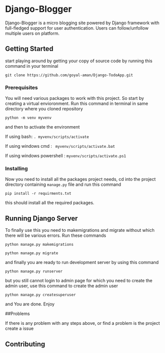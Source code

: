 # Django-Blogger

Django-Blogger is a micro blogging site powered by Django framework with full-fledged support for user
authentication. Users can follow/unfollow multiple users on platform. 

## Getting Started

start playing around by getting your copy of source code by running this command in your terminal

```
git clone https://github.com/goyal-aman/Django-TodoApp.git
```

### Prerequisites

You will need various packages to work with this project. So start by creating a virtual envioronment. Run this command in terminal in same directory where you cloned repository
```
python -m venv myvenv
```

and then to activate the environment

If using  bash: ```. myvenv/scripts/activate```

If using windows cmd : ``` myvenv/scripts/activate.bat```

If using windows powershell : ```myvenv/scripts/activate.ps1```


### Installing

Now you need to install all the packages project needs, cd into the project directory containing ```manage.py``` file and run this command

```pip install -r requirments.txt```

this should install all the required packages.


## Running Django Server

To finally use this you need to makemigrations and migrate without which there will be various errors. Run these commands

```python manage.py makemigrations```

```python manage.py migrate```

and finally you are ready to run development server by using this  command

```python manage.py runserver```

but you still cannot login to admin page for which you need to create the admin user, use this command to create the admin user

````python manage.py createsuperuser````

and You are done. Enjoy

##Problems

If there is any problem with any steps above, or find a problem is the project create a issue

## Contributing

